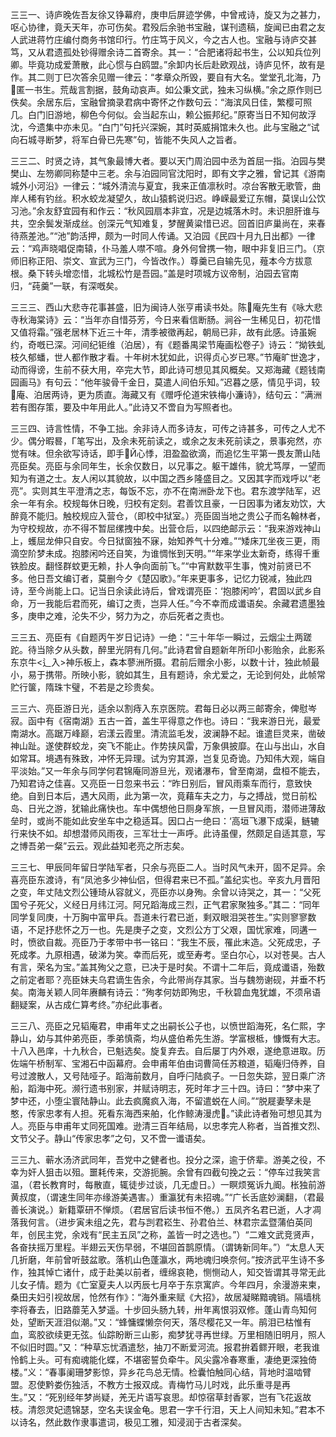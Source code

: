 <!-- { "loadSidebar": true } -->
三三一、诗庐晚佐吾友徐又铮幕府，庚申后屏迹学佛，中曾戒诗，旋又为之甚力，呕心协律，竟夭天年，亦可伤矣。君殁后余驰书宝融，谋刊遗稿，旋闻已由君之友人武进蒋竹庄编付商务书馆印行。竹庄笃于风义，今之古人也。宝融与诗庐交甚笃，又从君遗孤处钞得赠余诗二首寄余。其一：“合肥诸将起书生，公以知兵位列卿。毕竟功成爱萧散，此心惯与白鸥盟。”余卸内长后赴欧观战，诗庐见怀，故有是作。其二则丁巳次答余见赠一律云：“孝章众所毁，要自有大名。堂堂孔北海，乃匿一书生。荒哉言割据，鼓角动哀声。如公秉文武，独未习纵横。”余之原作则已佚矣。余居东后，宝融曾摘录君病中寄怀之作数句云：“海滨风日佳，繁樱可照几。白门旧游地，柳色今何似。会当起东山，赖公振邦纪。”原寄当日不知何故浮沈，今遗集中亦未见。“白门”句托兴深婉，其时英威捐馆未久也。此与宝融之“试向石城寻断梦，将军白骨已先寒”句，皆能不失风人之旨者。

三三二、时贤之诗，其气象最博大者。要以天门周泊园中丞为首屈一指。泊园与樊樊山、左笏卿同称楚中三老。余与泊园同官沈阳时，即有文字之雅，曾记其《游南城外小河沿》一律云：“城外清流与夏宜，我来正值凛秋时。凉台客散无歌管，曲岸人稀有钓丝。积水蛟龙凝望久，故山猿鹤说归迟。峥嵘最爱辽东帽，莫误山公饮习池。”余友舒宜园有和作云：“秋风园扇本非宜，况是边城落木时。未识胆肝谁与共，空余鬓发渐成丝。创深元气知难复，梦醒黄粱惜已迟。回首旧庐巢尚在，来春待燕差池。”“池”韵活押，颇为一时同人传诵。又泊园《民四十月九日出都》一律云：“鸡声晓唱促南辕，仆马羞人噤不喧。身外何曾携一物，眼中非复旧三门。（京师旧称正阳、崇文、宣武为三门，今皆改作。）尊羹已自输先见，薤本今方拔意根。桑下转头增恋惜，北城松竹是吾园。”盖是时项城方议帝制，泊园去官南归，“莼羹”一联，有深嘅矣。

三三三、西山大悲寺花事甚盛，旧为闽诗人张亨甫读书处。陈庵先生有《咏大悲寺秋海棠诗》云：“当年亦自惜芬芳，今日来看信断肠。涧谷一生稀见日，初花惜又值将霜。”强老居林下近三十年，清季被徵再起，朝局已非，故有此感。诗虽婉约，奇嘅已深。河间纪钜维（泊居），有《题番禺梁节庵画松卷子》诗云：“拗铁虬枝久郁蟠，世人都作散才看。十年树木犹如此，识得贞心岁已寒。”节庵旷世逸才，动而得谤，生前不获大用，卒完大节，即此诗可想见其风概矣。又郑海藏《题钱南园画马》有句云：“他年骏骨千金日，莫遣人间伯乐知。”迟暮之感，情见乎词，较庵、泊居两诗，更为质直。海藏又有《赠呼伦道宋铁梅小濂诗》，结句云：“满洲若有图存策，要及中年用此人。”此诗又不啻自为写照者也。

三三四、诗言性情，不争工拙。余非诗人而多诗友，可传之诗甚多，可传之人尤不少。偶分暇晷，Г笔写出，及余未死前读之，或余之友未死前读之，景事宛然，亦觉有味。但余欲写诗话，即手Й心悸，泪盈盈欲滴，而追忆生平第一畏友萧山陆亮臣矣。亮臣与余同年生，长余仅数日，以兄事之。躯干雄伟，貌尤笃厚，一望而知为有道之士。友人闲以其貌故，以中国之西乡隆盛目之。又因其字而戏呼以“老亮”。实则其生平澄清之志，每饭不忘，亦不在南洲卧龙下也。君东渡学陆军，迟余一年有余。校规每休日晚，归校有定刻。君善饮且豪，一日因事为诸友劝饮，大醉竟不能归。触校规应入营仓，（即校中狱室。）亮臣固当地之贵公子而名翰林者，为守校规故，亦不得不暂屈缧拽中矣。出营仓后，以四绝邮示云：“我来游戏神山上，蠖屈龙伸只自安。今日狱窗独不寐，始知养气十分难。”“矮床兀坐夜三更，雨滴空阶梦未成。抱膝闲吟还自笑，为谁惆怅到天明。”“年来学业太新奇，练得千重铁脸皮。翻怪群蚊更无赖，扑人争向面前飞。”“中宵默数平生事，愧对前贤已不多。他日吾文编订者，莫删今夕《楚囚歌》。”年来更事多，记忆力锐减，独此四诗，至今尚能上口。记当日余读此诗后，曾戏谓亮臣：‘抱膝闲吟’，君固以武乡自命，万一我能后君而死，编订之责，岂异人任。”今不幸而成谶语矣。余藏君遗墨独多，庚申之难，沦失不少，努力为之，亦后死者之责也。

三三五、亮臣有《自题丙午岁日记诗》一绝：“三十年华一瞬过，云烟尘土两蹉跎。待当除夕从头数，醉里光阴有几何。”此诗君曾自题新年所印小影贻余，此影系东京牛<辶入>神乐板上，森本蓼洲所摄。君前后赠余小影，以数十计，独此帧最小，易于携带。所映小影，貌如其生，且有题诗，余尤爱之，无论到何处，此帧常贮行箧，隋珠卞璧，不若是之珍贵矣。

三三六、亮臣游日光，适余以割痔入东京医院。君每日必以两三邮寄余，俾慰岑寂。函中有《宿南湖》五古一首，盖生平得意之作也。诗曰：“我来游日光，最爱南湖水。高踞万峰巅，宕漾云霞里。清流监毛发，波澜静不起。谁遣巨灵来，凿破神山趾。遂使群蛟龙，突飞不能止。作势挟风雷，万象俱披靡。在山与出山，水自如常耳。境遇有殊致，冲怀无异理。试为穷其源，岂复见奇诡。乃知伟大观，端自平淡始。”又一年余与同学何君锦庵同游旦光，观诸瀑布，曾至南湖，盘桓不能去，乃知君诗之佳喜。又亮臣一日忽来书云：“昨日别后，冒风雨乘车而行，意致快绝。自到日本后，遇大风雨，此为第一次，竟藉车夫之力，与之搏战，觉日前松岛、日光之游，犹输此痛快也。车中偶想他日厕身军旅，一旦冒风雨，潜师进薄敌垒时，或尚不能如此安坐车中之稳适耳。因口占一绝曰：‘高垣飞瀑下成渠，鲢辘行来快不如。却想潜师风雨夜，三军壮士一声呼。此诗虽俚，然颇足自适其意，写之博吾弟一粲”云云。观此益知老亮之所志矣。

三三七、甲辰同年留日学陆军者，只余与亮臣二人。当时风气未开，固不足异。余喜亮臣东渡诗，有“凤池多少神仙侣，但得君来已不孤。”盖纪实也。辛亥九月晋阳之变，年丈陆文烈公锺琦从容就义，亮臣亦以身殉。余曾以诗哭之，其一：“父死国兮子死父，义经日月纬江河。阿兄蹈海成三烈，正气君家聚独多。”其二：“同年同学复同庚，十万胸中富甲兵。吾道未行君已逝，剩双眼泪哭苍生。”实则寥寥数语，不足抒悲怀之万一也。先是庚子之变，文烈公方丁父艰，国忧家难，同遘一时，愤欲自裁。亮臣乃于孝带中书一铭曰：“我生不辰，罹此末造。父死成忠，子死成孝。九原相遇，破涕为笑。幸而后死，或至寿考。坚白尔心，以对苍昊。古人有言，荣名为宝。”盖其殉父之意，已决于是时矣。不谓十二年后，竟成谶语，殆数之前定者耶？亮臣妹夫乌君谪生告余，今此带尚存其家。当与魏笏谢砚，并垂不朽矣。南海关颖人同年赓麟有诗云：“殉孝何妨即殉忠，千秋碧血鬼犹雄，不须帛语翻疑案，从古成仁算考终。”亦纪此事者。

三三八、亮臣之兄韬庵君，申甫年丈之出嗣长公子也，以愤世蹈海死，名仁熙，字静山，幼与其仲弟亮臣，季弟慎斋，均从盛伯希先生游。学富根柢，慷慨有大志。十八入邑庠，十九秋合，已魁选矣。旋复弃去。自后屡丁内外艰，遂绝意进取。历佐端午桥制军、宝湘石中函幕府。会申甫年伯由词曹简任苏粮道，韬庵归侍养，自号过渡散人，又号陆哑子。蹈海前数月，自呼闩陆疯子。一日忽失踪，翌日乘广济船，蹈海中死。濒行遗书别家，并赋诗明志，死时年才三十四。诗曰：“梦中来了梦中还，小堕尘寰陆静山。此去疯魔疯入海，不留遣蜕在人间。”“脱屣妻孥未是憨，传家忠孝有人担。死看东海西来舶，化作鲸涛漫虎。”读此诗者殆可想见其为人。亮臣与申甫年丈同死国难。逊清三百年结局，以忠孝完人称者，当首推文烈、文节父子。静山“传家忠孝”之句，又不啻一谶语矣。

三三九、蕲水汤济武同年，吾党中之健者也。投分之深，逾于侪辈。游美之役，不幸为奸人狙击以殂。噩耗传来，交游扼腕。余曾有四截句挽之云：“停车过我笑言温，（君长教育时，每散直，辄徒步过谈，几无虚日。）一瞑烦冤诉九阍。枨独前游黄叔度，（谓速生同年亦缘游美遇害。）重瀛犹有未招魂。”“广长舌底妙澜翻，（君最善长演说。）新籍覃研不惮烦。（君居官后读书恒不倦。）五凤齐名君已逝，人才凋落我何言。（进步寅未组之先，君与剀君崧生、孙君伯兰、林君宗孟暨蒲伯英同年，创民主党，余戏有“民主五凤”之称，盖皆一时之选也。”）“二难文武竞贤声，各奋扶摇万里程。半翅云天伤早弱，不堪回首鹊原情。（谓铸新同年。”）“太息人天几折磨，年前曾听鼓盆歌。落机山色蓬瀛水，两地魂归唤奈何。”按济武平生诗不多作，独其悼亡诸什，成于赴美以前者，缠绵哀艳，恻恻动人，知交皆谓其寻常无此儿女子情。题为《亡室夏夫人以丙辰七月卒于东京寓庐。今年四月，余漫游来柬，桑田夫妇引视故居，怆然有作》：“海外重来赋《大招》，故居凝睇黯魂销。隔墙桃李将春去，旧路蘼芜入梦遥。十步回头肠九转，卅年离恨羽双修。蓬山青鸟知何处，望断天涯泪似潮。”又：“蜂慵蝶懒奈何天，落尽樱花又一年。鹃泪已枯惟有血，鸾胶欲续更无弦。仙踪盼断三山影，痴梦犹寻再世绿。万里相随旧明月，照人不似旧时圆。”又：“种草忘忧酒遣愁，抽刀不断爱河流。报君拚着鳏开眼，老我谁怜鹤上头。可有痴魂能化蝶，不堪密誓负牵牛。风尖露冷春寒重，凄绝更深独倚楼。”义：“春事阑珊梦影惊，异乡花鸟总无情。检囊怕触同心结，背地时温啮臂盟。忍使黔娄伤独活，不教方士报双成。青梅竹马儿时戏，此乐重寻是再生。”又：“死别经年梦尚疑，羌无片语写哀思。却惊宿草封香冢，岂有飞花返故枝。清怨灵妃遗锦瑟，空名夫误金龟。思君一字千行泪，天上人间知未知。”君本不以诗名，然此数作隶事遣词，极见工雅，知浸润于古者深矣。

